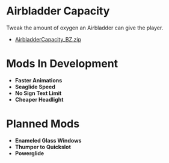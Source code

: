 # Airbladder Capacity
Tweak the amount of oxygen an Airbladder can give the player.

- [AirbladderCapacity_BZ.zip]()

# Mods In Development
- **Faster Animations**
- **Seaglide Speed**
- **No Sign Text Limit**
- **Cheaper Headlight**

# Planned Mods
- **Enameled Glass Windows**
- **Thumper to Quickslot**
- **Powerglide**
